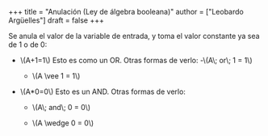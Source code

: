 +++
title = "Anulación (Ley de álgebra booleana)"
author = ["Leobardo Argüelles"]
draft = false
+++

Se anula el valor de la variable de entrada, y toma el valor constante ya
sea de 1 o de 0:

-   \\(A+1=1\\)
    Esto es como un OR.
    Otras formas de verlo:
    -\\(A\\; or\\; 1 = 1\\)
    -   \\(A \vee 1 = 1\\)

-   \\(A\*0=0\\)
    Esto es un AND.
    Otras formas de verlo:
    -   \\(A\\; and\\; 0 = 0\\)

    -   \\(A \wedge 0 = 0\\)
